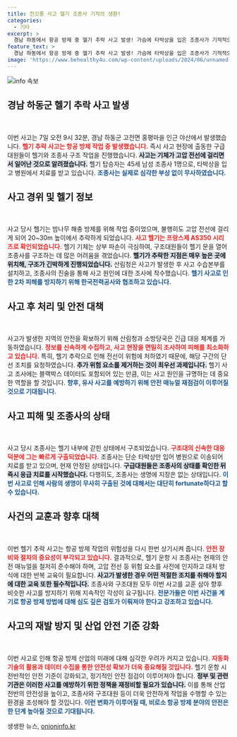```yaml
---
title: 전깃줄 사고 헬기 조종사 기적의 생환!
categories:
  - 기타
excerpt: >
  경남 하동에서 항공 방제 중 헬기 추락 사고 발생! 가슴에 타박상을 입은 조종사가 기적적으로 살아남아 화제. 20~30m 높이에서 전깃줄에 걸린 헬기의 비극적 운명은 어떻게 뒤바뀌었을까? 사고 경위 조사 중.
feature_text: >
  경남 하동에서 항공 방제 중 헬기 추락 사고 발생! 가슴에 타박상을 입은 조종사가 기적적으로 살아남아 화제. 20~30m 높이에서 전깃줄에 걸린 헬기의 비극적 운명은 어떻게 뒤바뀌었을까? 사고 경위 조사 중.
image: 'https://www.behealthy4u.com/wp-content/uploads/2024/06/unnamed-file.png'
---
```


<p><img src="https://www.behealthy4u.com/wp-content/uploads/2024/06/unnamed-file.png" alt="info 속보" /></p>

<h2 data-ke-size="size26">경남 하동군 헬기 추락 사고 발생</h2>

<p data-ke-size="size16">&nbsp;</p>

<p>이번 사고는 7일 오전 9시 32분, 경남 하동군 고전면 홍평마을 인근 야산에서 발생했습니다. <b><span style="color: #ee2323;">헬기 추락 사고는 항공 방제 작업 중 발생했습니다.</span></b> 즉시 사고 현장에 출동한 구급대원들이 헬기와 조종사 구조 작업을 진행했습니다. <b><span style="background-color: #21538527;">사고는 기체가 고압 전선에 걸리면서 일어난 것으로 알려졌습니다.</span></b> 헬기 탑승자는 45세 남성 조종사 1명으로, 타박상을 입고 병원에서 치료를 받고 있습니다. <b><span style="color: #1a5490;">조종사는 실제로 심각한 부상 없이 무사하였습니다.</span></b></p>

<h2 data-ke-size="size26">사고 경위 및 헬기 정보</h2>

<p data-ke-size="size16">&nbsp;</p>

<p>사고 당시 헬기는 밤나무 해충 방제를 위해 작업 중이었으며, 불행히도 고압 전선에 걸리게 되어 20~30m 높이에서 추락하게 되었습니다. <b><span style="color: #ee2323;">사고 헬기는 프랑스제 AS350 시리즈로 확인되었습니다.</span></b> 헬기 기체는 상부 파손이 극심하여, 구조대원들이 헬기 문을 열어 조종사를 구조하는 데 많은 어려움을 겪었습니다. <b><span style="background-color: #21538527;">헬기가 추락한 지점은 매우 높은 곳에 위치해, 구조가 긴박하게 진행되었습니다.</span></b> 산림청은 사고가 발생한 후 사고 수습본부를 설치하고, 조종사의 진술을 통해 사고 원인에 대한 조사에 착수했습니다. <b><span style="color: #1a5490;">헬기 사고로 인한 2차 피해를 방지하기 위해 한국전력공사와 협조하고 있습니다.</span></b></p>

<h2 data-ke-size="size26">사고 후 처리 및 안전 대책</h2>

<p data-ke-size="size16">&nbsp;</p>

<p>사고가 발생한 지역의 안전을 확보하기 위해 산림청과 소방당국은 긴급 대응 체계를 가동하였습니다. <b><span style="color: #ee2323;">정보를 신속하게 수집하고, 사고 현장을 면밀히 조사하여 피해를 최소화하고 있습니다.</span></b> 특히, 헬기 추락으로 인해 전선이 위험에 처하였기 때문에, 해당 구간의 단선 조치를 요청하였습니다. <b><span style="background-color: #21538527;">추가 위험 요소를 제거하는 것이 최우선 과제입니다.</span></b> 헬기 사고 조사에는 블랙박스 데이터도 포함되어 있는 만큼, 이는 사고 원인을 규명하는 데 중요한 역할을 할 것입니다. <b><span style="color: #1a5490;">향후, 유사 사고를 예방하기 위해 안전 매뉴얼 재점검이 이루어질 것으로 기대됩니다.</span></b></p>

<h2 data-ke-size="size26">사고 피해 및 조종사의 상태</h2>

<p data-ke-size="size16">&nbsp;</p>

<p>사고 당시 조종사는 헬기 내부에 갇힌 상태에서 구조되었습니다. <b><span style="color: #ee2323;">구조대의 신속한 대응 덕분에 그는 빠르게 구출되었습니다.</span></b> 조종사는 단순 타박상만 입어 병원으로 이송되어 치료를 받고 있으며, 현재 안정된 상태입니다. <b><span style="background-color: #21538527;">구급대원들은 조종사의 상태를 확인한 뒤 즉시 응급 치료를 시작했습니다.</span></b> 다행히도, 조종사는 생명에 지장은 없는 상태입니다. <b><span style="color: #1a5490;">이번 사고로 인해 사람의 생명이 무사히 구출된 것에 대해서는 대단히 fortunate하다고 할 수 있습니다.</span></b></p>

<h2 data-ke-size="size26">사건의 교훈과 향후 대책</h2>

<p data-ke-size="size16">&nbsp;</p>

<p>이번 헬기 추락 사고는 항공 방제 작업의 위험성을 다시 한번 상기시켜 줍니다. <b><span style="color: #ee2323;">안전 장비와 절차의 중요성이 부각되고 있습니다.</span></b> 결과적으로, 헬기 운항 시 조종사는 현재의 안전 매뉴얼을 철저히 준수해야 하며, 고압 전선 등 위험 요소를 사전에 인지하고 대처 방식에 대한 반복 교육이 필요합니다. <b><span style="background-color: #21538527;">사고가 발생한 경우 어떤 적절한 조치를 취해야 할지에 대한 교육 또한 필수적입니다.</span></b> 조종사와 구조대원 모두 이번 사고를 교훈 삼아 향후 비슷한 사고를 방지하기 위해 지속적인 각성이 요구됩니다. <b><span style="color: #1a5490;">전문가들은 이번 사건을 계기로 항공 방제 방법에 대해 심도 깊은 검토가 이뤄져야 한다고 강조하고 있습니다.</span></b></p>

<h2 data-ke-size="size26">사고의 재발 방지 및 산업 안전 기준 강화</h2>

<p data-ke-size="size16">&nbsp;</p>

<p>이번 사고로 인해 항공 방제 산업의 미래에 대해 심각한 우려가 커지고 있습니다. <b><span style="color: #ee2323;">자동화 기술의 활용과 데이터 수집을 통한 안전성 확보가 더욱 중요해질 것입니다.</span></b> 헬기 운항 시 전반적인 안전 기준이 강화되고, 정기적인 안전 점검이 이루어져야 합니다. <b><span style="background-color: #21538527;">정부 및 관련 기관은 이러한 사고를 예방하기 위한 정책을 재정비할 필요가 있습니다.</span></b> 이를 통해 산업 전반의 안전성을 높이고, 조종사와 구조대원 등이 더욱 안전하게 작업을 수행할 수 있는 환경을 조성해야 할 것입니다. <b><span style="color: #1a5490;">이런 변화가 이루어질 때, 비로소 항공 방제 분야의 안전은 한 단계 높아질 것으로 기대됩니다.</span></b></p>
생생한 뉴스, <a href="https://onioninfo.kr" rel="dofollow">onioninfo.kr</a>


